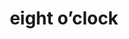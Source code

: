 ---
layout: travel&places
title: eight o’clock
emoji: eight_oclock
permalink: 🕗.html
image: assets/img/3moji/eight_oclock.png
---
